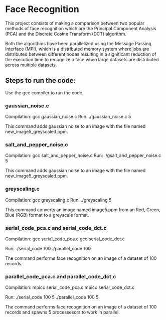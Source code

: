 # Face Recognition

This project consists of making a comparison between two popular methods of face recognition which are the Principal Component Analysis (PCA) and the Discrete Cosine Transform (DCT) algorithm. 

Both the algorithms have been parallelized using the Message Passing Interface (MPI), which is a distributed memory system where jobs are distributed between different nodes resulting in a significant reduction of the execution time to recognize a face when large datasets are distributed across multiple datasets.

## Steps to run the code:

Use the gcc compiler to run the code.

### gaussian_noise.c

Compilation: gcc gaussian_noise.c
Run: ./gaussian_noise.c 5

This command adds gaussian noise to an image with the file named new_image5_greyscaled.ppm.

### salt_and_pepper_noise.c

Compilation: gcc salt_and_pepper_noise.c
Run: ./gsalt_and_pepper_noise.c 5

This command adds gaussian noise to an image with the file named new_image5_greyscaled.ppm.

### greyscaling.c

Compilation: gcc greyscaling.c
Run: ./greyscaling 5

This command converts an image named image5.ppm from an Red, Green, Blue (RGB) format to a greyscale format.

### serial_code_pca.c and serial_code_dct.c

Compilation: 
gcc serial_code_pca.c
gcc serial_code_dct.c

Run:
./serial_code 100
./parallel_code 100 

The command performs face recognition on an image of a dataset of 100 records.

### parallel_code_pca.c and parallel_code_dct.c

Compilation: 
mpicc serial_code_pca.c
mpicc serial_code_dct.c

Run:
./serial_code 100 5
./parallel_code 100 5

The command performs face recognition on an image of a dataset of 100 records and spawns 5 processesors to work in parallel.

